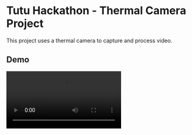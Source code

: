 # Tutu Hackathon - Thermal Camera Project

This project uses a thermal camera to capture and process video.

## Demo

<video src="preview_transform_output.mp4" width="300" />

## Dataset

- [Thermal Dataset 5](https://huggingface.co/datasets/LeRobot-worldwide-hackathon/353-TheTuTuLove-Thermal_Sorting)

## Hardware

- **Thermal Camera**: [MLX90640 32x24 Thermal Imager](https://www.aliexpress.com/item/1005007379371812.html)
- **CVBS to USB Capture Card**: [CVBS to USB video capture card](https://www.aliexpress.com/item/1005005648528962.html)
